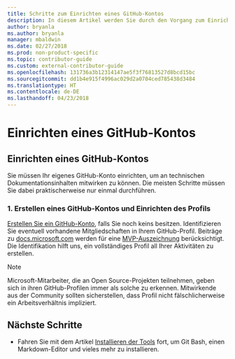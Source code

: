 ```yaml
---
title: Schritte zum Einrichten eines GitHub-Kontos
description: In diesem Artikel werden Sie durch den Vorgang zum Einrichten eines GitHub-Kontos geführt, das erforderlich ist, um an Inhalten von docs.microsoft.com mitzuwirken.
author: bryanla
ms.author: bryanla
manager: mbaldwin
ms.date: 02/27/2018
ms.prod: non-product-specific
ms.topic: contributor-guide
ms.custom: external-contributor-guide
ms.openlocfilehash: 131736a3b12314147ae5f3f76813527d8bcd15bc
ms.sourcegitcommit: dd1b4e915f4996ac029d2a0704ced785438d3484
ms.translationtype: HT
ms.contentlocale: de-DE
ms.lasthandoff: 04/23/2018
---
```

# <a name="github-account-setup"></a>Einrichten eines GitHub-Kontos

## <a name="set-up-your-github-account"></a>Einrichten eines GitHub-Kontos

Sie müssen Ihr eigenes GitHub-Konto einrichten, um an technischen Dokumentationsinhalten mitwirken zu können. Die meisten Schritte müssen Sie dabei praktischerweise nur einmal durchführen.

### <a name="1-create-a-github-account-and-set-up-your-profile"></a>1. Erstellen eines GitHub-Kontos und Einrichten des Profils

[Erstellen Sie ein GitHub-Konto](https://github.com/join), falls Sie noch keins besitzen. Identifizieren Sie eventuell vorhandene Mitgliedschaften in Ihrem GitHub-Profil. Beiträge zu [docs.microsoft.com](https://docs.microsoft.com) werden für eine [MVP-Auszeichnung](https://mvp.microsoft.com) berücksichtigt. Die Identifikation hilft uns, ein vollständiges Profil all Ihrer Aktivitäten zu erstellen.

>[!NOTE]
> Microsoft-Mitarbeiter, die an Open Source-Projekten teilnehmen, geben sich in ihren GitHub-Profilen immer als solche zu erkennen. Mitwirkende aus der Community sollten sicherstellen, dass Profil nicht fälschlicherweise ein Arbeitsverhältnis impliziert.

## <a name="next-steps"></a>Nächste Schritte

* Fahren Sie mit dem Artikel [Installieren der Tools](get-started-setup-tools.md) fort, um Git Bash, einen Markdown-Editor und vieles mehr zu installieren.

